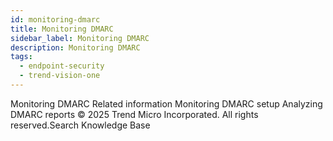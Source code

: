 ```yaml
---
id: monitoring-dmarc
title: Monitoring DMARC
sidebar_label: Monitoring DMARC
description: Monitoring DMARC
tags:
  - endpoint-security
  - trend-vision-one
---
```


 Monitoring DMARC Related information Monitoring DMARC setup Analyzing DMARC reports © 2025 Trend Micro Incorporated. All rights reserved.Search Knowledge Base